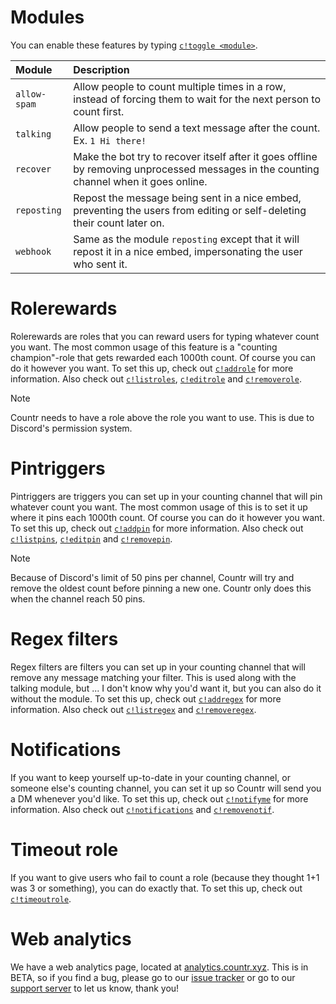 # Modules

You can enable these features by typing [`c!toggle <module>`](/commands#ctoggle).

| Module | Description |
|:-------|:------------|
| `allow-spam` | Allow people to count multiple times in a row, instead of forcing them to wait for the next person to count first. |
| `talking` | Allow people to send a text message after the count. Ex. `1 Hi there!` |
| `recover` | Make the bot try to recover itself after it goes offline by removing unprocessed messages in the counting channel when it goes online. |
| `reposting` | Repost the message being sent in a nice embed, preventing the users from editing or self-deleting their count later on. |
| `webhook` | Same as the module `reposting` except that it will repost it in a nice embed, impersonating the user who sent it. |

# Rolerewards

Rolerewards are roles that you can reward users for typing whatever count you want. The most common usage of this feature is a "counting champion"-role that gets rewarded each 1000th count. Of course you can do it however you want. To set this up, check out  [`c!addrole`](/commands#caddrole) for more information. Also check out [`c!listroles`](/commands#clistroles), [`c!editrole`](/commands#ceditrole) and [`c!removerole`](/commands#cremoverole).

> [!NOTE]
> Countr needs to have a role above the role you want to use. This is due to Discord's permission system.

# Pintriggers

Pintriggers are triggers you can set up in your counting channel that will pin whatever count you want. The most common usage of this is to set it up where it pins each 1000th count. Of course you can do it however you want. To set this up, check out [`c!addpin`](/commands#caddpin) for more information. Also check out [`c!listpins`](/commands#clistpins), [`c!editpin`](/commands#ceditpin) and [`c!removepin`](/commands#cremovepin).

> [!NOTE]
> Because of Discord's limit of 50 pins per channel, Countr will try and remove the oldest count before pinning a new one. Countr only does this when the channel reach 50 pins.

# Regex filters

Regex filters are filters you can set up in your counting channel that will remove any message matching your filter. This is used along with the talking module, but ... I don't know why you'd want it, but you can also do it without the module. To set this up, check out [`c!addregex`](/commands#caddregex) for more information. Also check out [`c!listregex`](/commands#clistregex) and [`c!removeregex`](/commands#cremoveregex).

# Notifications

If you want to keep yourself up-to-date in your counting channel, or someone else's counting channel, you can set it up so Countr will send you a DM whenever you'd like. To set this up, check out [`c!notifyme`](/commands#cnotifyme) for more information. Also check out [`c!notifications`](/commands#cnotifications) and [`c!removenotif`](/commands#cremovenotif).

# Timeout role

If you want to give users who fail to count a role (because they thought 1+1 was 3 or something), you can do exactly that. To set this up, check out [`c!timeoutrole`](/commands#ctimeoutrole).

# Web analytics

We have a web analytics page, located at [analytics.countr.xyz](https://analytics.countr.xyz/). This is in BETA, so if you find a bug, please go to our [issue tracker](https://github.com/promise/countr/issues) or go to our [support server](https://discord.gg/Ccj5bjb) to let us know, thank you!